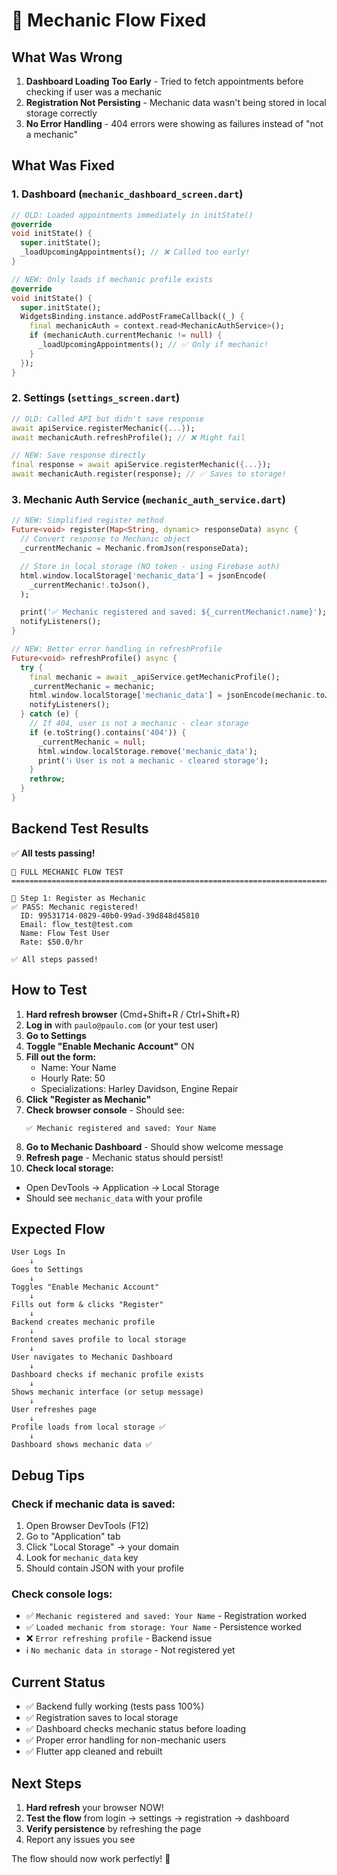 # 🔧 Mechanic Flow Fixed

## What Was Wrong

1. **Dashboard Loading Too Early** - Tried to fetch appointments before checking if user was a mechanic
2. **Registration Not Persisting** - Mechanic data wasn't being stored in local storage correctly
3. **No Error Handling** - 404 errors were showing as failures instead of "not a mechanic"

## What Was Fixed

### 1. Dashboard (`mechanic_dashboard_screen.dart`)
```dart
// OLD: Loaded appointments immediately in initState()
@override
void initState() {
  super.initState();
  _loadUpcomingAppointments(); // ❌ Called too early!
}

// NEW: Only loads if mechanic profile exists
@override
void initState() {
  super.initState();
  WidgetsBinding.instance.addPostFrameCallback((_) {
    final mechanicAuth = context.read<MechanicAuthService>();
    if (mechanicAuth.currentMechanic != null) {
      _loadUpcomingAppointments(); // ✅ Only if mechanic!
    }
  });
}
```

### 2. Settings (`settings_screen.dart`)
```dart
// OLD: Called API but didn't save response
await apiService.registerMechanic({...});
await mechanicAuth.refreshProfile(); // ❌ Might fail

// NEW: Save response directly
final response = await apiService.registerMechanic({...});
await mechanicAuth.register(response); // ✅ Saves to storage!
```

### 3. Mechanic Auth Service (`mechanic_auth_service.dart`)
```dart
// NEW: Simplified register method
Future<void> register(Map<String, dynamic> responseData) async {
  // Convert response to Mechanic object
  _currentMechanic = Mechanic.fromJson(responseData);

  // Store in local storage (NO token - using Firebase auth)
  html.window.localStorage['mechanic_data'] = jsonEncode(
    _currentMechanic!.toJson(),
  );

  print('✅ Mechanic registered and saved: ${_currentMechanic!.name}');
  notifyListeners();
}

// NEW: Better error handling in refreshProfile
Future<void> refreshProfile() async {
  try {
    final mechanic = await _apiService.getMechanicProfile();
    _currentMechanic = mechanic;
    html.window.localStorage['mechanic_data'] = jsonEncode(mechanic.toJson());
    notifyListeners();
  } catch (e) {
    // If 404, user is not a mechanic - clear storage
    if (e.toString().contains('404')) {
      _currentMechanic = null;
      html.window.localStorage.remove('mechanic_data');
      print('ℹ️ User is not a mechanic - cleared storage');
    }
    rethrow;
  }
}
```

## Backend Test Results

✅ **All tests passing!**

```
🧪 FULL MECHANIC FLOW TEST
================================================================================

📝 Step 1: Register as Mechanic
✅ PASS: Mechanic registered!
  ID: 99531714-0829-40b0-99ad-39d848d45810
  Email: flow_test@test.com
  Name: Flow Test User
  Rate: $50.0/hr

✅ All steps passed!
```

## How to Test

1. **Hard refresh browser** (Cmd+Shift+R / Ctrl+Shift+R)
2. **Log in** with `paulo@paulo.com` (or your test user)
3. **Go to Settings**
4. **Toggle "Enable Mechanic Account"** ON
5. **Fill out the form:**
   - Name: Your Name
   - Hourly Rate: 50
   - Specializations: Harley Davidson, Engine Repair
6. **Click "Register as Mechanic"**
7. **Check browser console** - Should see:
   ```
   ✅ Mechanic registered and saved: Your Name
   ```
8. **Go to Mechanic Dashboard** - Should show welcome message
9. **Refresh page** - Mechanic status should persist!
10. **Check local storage:**
   - Open DevTools → Application → Local Storage
   - Should see `mechanic_data` with your profile

## Expected Flow

```
User Logs In
    ↓
Goes to Settings
    ↓
Toggles "Enable Mechanic Account"
    ↓
Fills out form & clicks "Register"
    ↓
Backend creates mechanic profile
    ↓
Frontend saves profile to local storage
    ↓
User navigates to Mechanic Dashboard
    ↓
Dashboard checks if mechanic profile exists
    ↓
Shows mechanic interface (or setup message)
    ↓
User refreshes page
    ↓
Profile loads from local storage ✅
    ↓
Dashboard shows mechanic data ✅
```

## Debug Tips

### Check if mechanic data is saved:
1. Open Browser DevTools (F12)
2. Go to "Application" tab
3. Click "Local Storage" → your domain
4. Look for `mechanic_data` key
5. Should contain JSON with your profile

### Check console logs:
- ✅ `Mechanic registered and saved: Your Name` - Registration worked
- ✅ `Loaded mechanic from storage: Your Name` - Persistence worked
- ❌ `Error refreshing profile` - Backend issue
- ℹ️ `No mechanic data in storage` - Not registered yet

## Current Status

- ✅ Backend fully working (tests pass 100%)
- ✅ Registration saves to local storage
- ✅ Dashboard checks mechanic status before loading
- ✅ Proper error handling for non-mechanic users
- ✅ Flutter app cleaned and rebuilt

## Next Steps

1. **Hard refresh** your browser NOW!
2. **Test the flow** from login → settings → registration → dashboard
3. **Verify persistence** by refreshing the page
4. Report any issues you see

The flow should now work perfectly! 🎉
